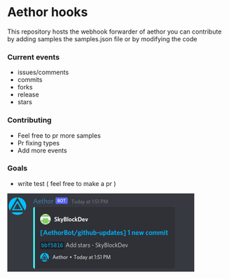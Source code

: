 # Aethor hooks

This repository hosts the webhook forwarder of aethor you can contribute by adding samples the samples.json file or by modifying the code

### Current events

- issues/comments
- commits
- forks
- release
- stars

### Contributing

- Feel free to pr more samples
- Pr fixing types
- Add more events

### Goals

- write test ( feel free to make a pr )

![preview](assets/commit.png)
